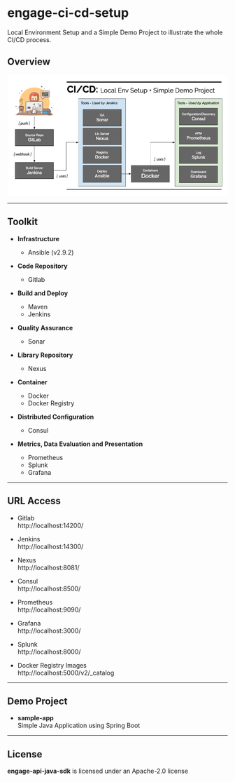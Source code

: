 # engage-ci-cd-setup

Local Environment Setup and a Simple Demo Project to illustrate the whole CI/CD process.

## Overview

![Local Env Setup + Simple Demo Process](assets/img/overview.png "CD/CD Overview")

---

## Toolkit

- **Infrastructure**

  - Ansible (v2.9.2)

- **Code Repository**

  - Gitlab

- **Build and Deploy**

  - Maven
  - Jenkins

- **Quality Assurance**

  - Sonar

- **Library Repository**

  - Nexus

- **Container**

  - Docker
  - Docker Registry

- **Distributed Configuration**

  - Consul

- **Metrics, Data Evaluation and Presentation**
  - Prometheus
  - Splunk
  - Grafana

---

## URL Access

- Gitlab <br /> http://localhost:14200/

- Jenkins <br /> http://localhost:14300/

- Nexus <br /> http://localhost:8081/

- Consul <br /> http://localhost:8500/

- Prometheus <br /> http://localhost:9090/

- Grafana <br /> http://localhost:3000/

- Splunk <br /> http://localhost:8000/

- Docker Registry Images <br /> http://localhost:5000/v2/_catalog

---

## Demo Project

- **sample-app** <br /> Simple Java Application using Spring Boot

---

## License

**engage-api-java-sdk** is licensed under an Apache-2.0 license
